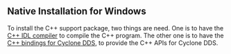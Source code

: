 ## Native Installation for Windows

To install the C++ support package, two things are need. One is to have the [C++ IDL compiler](InstallCycloneDDS-CXX/install-idlcxx-compiler-windows.html) to compile the C++ program. The other one is to have the [C++ bindings for Cyclone DDS](InstallCycloneDDS-CXX/install-eclipse-cyclone-dds-cxx-windows.html), to provide the C++ APIs for Cyclone DDS.